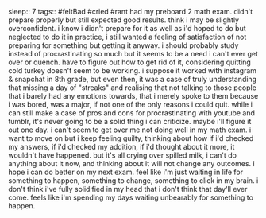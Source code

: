 sleep:: 7
tags:: #feltBad #cried #rant 
had my preboard 2 math exam. didn't prepare properly but still expected good results. think i may be slightly overconfident. i know i didn't prepare for it as well as i'd hoped to do but neglected to do it in practice, i still wanted a feeling of satisfaction of not preparing for something but getting it anyway. i should probably study instead of procrastinating so much but it seems to be a need i can't ever get over or quench. have to figure out how to get rid of it, considering quitting cold turkey doesn't seem to be working. i suppose it worked with instagram & snapchat in 8th grade, but even then, it was a case of truly understanding that missing a day of "streaks" and realising that not talking to those people that i barely had any emotions towards, that i merely spoke to them because i was bored, was a major, if not one of the only reasons i could quit. while i can still make a case of pros and cons for procrastinating with youtube and tumblr, it's never going to be a solid thing i can criticize. maybe i'll figure it out one day. i can't seem to get over me not doing well in my math exam. i want to move on but i keep feeling guilty, thinking about how if i'd checked my answers, if i'd checked my addition, if i'd thought about it more, it wouldn't have happened. but it's all crying over spilled milk, i can't do anything about it now, and thinking about it will not change any outcomes. i hope i can do better on my next exam. feel like i'm just waiting in life for something to happen, something to change, something to click in my brain. i don't think i've fully solidified in my head that i don't think that day'll ever come. feels like i'm spending my days waiting unbearably for something to happen.